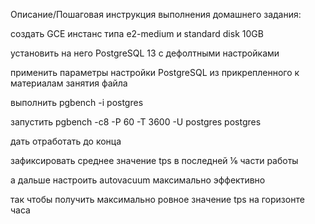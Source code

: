 Описание/Пошаговая инструкция выполнения домашнего задания:

создать GCE инстанс типа e2-medium и standard disk 10GB

установить на него PostgreSQL 13 с дефолтными настройками

применить параметры настройки PostgreSQL из прикрепленного к материалам занятия файла

выполнить pgbench -i postgres

запустить pgbench -c8 -P 60 -T 3600 -U postgres postgres

дать отработать до конца

зафиксировать среднее значение tps в последней ⅙ части работы

а дальше настроить autovacuum максимально эффективно

так чтобы получить максимально ровное значение tps на горизонте часа